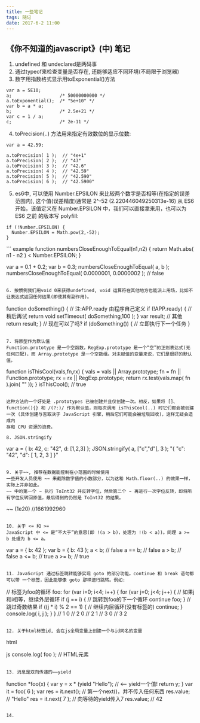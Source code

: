 ```yaml
---
title: 一些笔记
tags: 随记
date: 2017-6-2 11:00
---
```


## 《你不知道的javascript》(中) 笔记

1. undefined 和 undeclared是两码事
2. 通过typeof来检查变量是否存在, 还能够适应不同环境(不局限于浏览器)
3. 数字用指数格式显示用toExponential()方法

  ```
  var a = 5E10;
  a;                  /* 50000000000 */
  a.toExponential();  /* "5e+10" */
  var b = a * a;
  b;                  /* 2.5e+21 */
  var c = 1 / a;
  c;                  /* 2e-11 */
  ```

4. toPrecision(..) 方法用来指定有效数位的显示位数:

  ```
  var a = 42.59;

  a.toPrecision( 1 );  // "4e+1"
  a.toPrecision( 2 );  // "43"
  a.toPrecision( 3 );  // "42.6"
  a.toPrecision( 4 );  // "42.59"
  a.toPrecision( 5 );  // "42.590"
  a.toPrecision( 6 );  // "42.5900"
  ```

5. es6中, 可以使用 Number.EPSILON 来比较两个数字是否相等(在指定的误差范围内), 这个值(误差精度)通常是 2^-52 (2.220446049250313e-16)
从 ES6 开始，该值定义在 Number.EPSILON 中，我们可以直接拿来用，也可以为 ES6 之前
的版本写 polyfill:

  ```
  if (!Number.EPSILON) {
    Number.EPSILON = Math.pow(2,-52);
  }
  ```
  <p></p>
  ```   example
  function numbersCloseEnoughToEqual(n1,n2) {
     return Math.abs( n1 - n2 ) < Number.EPSILON;
  }

  var a = 0.1 + 0.2;
  var b = 0.3;
  numbersCloseEnoughToEqual( a, b );
  numbersCloseEnoughToEqual( 0.0000001, 0.0000002 );  // false
  ```

6. 按惯例我们用void 0来获得undefined, void 运算符在其他地方也能派上用场，比如不让表达式返回任何结果(即使其有副作用)。

  ```
  function doSomething() {
    // 注:APP.ready 由程序自己定义 
    if (!APP.ready) {
       // 稍后再试
       return void setTimeout( doSomething,100 );
    }
    var result;
    // 其他
     return result;
  }
    // 现在可以了吗?
  if (doSomething()) {
    // 立即执行下一个任务 
  }
  ```

7. 将原型作为默认值
Function.prototype 是一个空函数，RegExp.prototype 是一个“空”的正则表达式(无任何匹配)，而 Array.prototype 是一个空数组。对未赋值的变量来说，它们是很好的默认值。

  ```
  function isThisCool(vals,fn,rx) {
    vals = vals || Array.prototype;
    fn = fn || Function.prototype;
    rx = rx || RegExp.prototype;
    return rx.test(vals.map( fn ).join( "" )); 
  }
  isThisCool();       // true
  ```

这种方法的一个好处是 .prototypes 已被创建并且仅创建一次。相反，如果将 []、
function(){} 和 /(?:)/ 作为默认值，则每次调用 isThisCool(..) 时它们都会被创建一次 (具体创建与否取决于 JavaScript 引擎，稍后它们可能会被垃圾回收)，这样无疑会造成内
存和 CPU 资源的浪费。

8. JSON.stringify

  ```
  var a = { 
    b: 42,
    c: "42",
    d: [1,2,3]
  };
  JSON.stringify( a, ["c","d"], 3 );
  "{
     "c": "42",
     "d": [
        1,
        2,
        3
     ]
  }"
  ```

9. 关于~~, 推荐在数据能控制在小范围的时候使用
一些开发人员使用 ~~ 来截除数字值的小数部分，以为这和 Math.floor(..) 的效果一样， 实际上并非如此。
~~ 中的第一个 ~ 执行 ToInt32 并反转字位，然后第二个 ~ 再进行一次字位反转，即将所有字位反转回原值，最后得到的仍然是 ToInt32 的结果。

  ```
  ~~ (1e20)
  //1661992960
  ```

10. 关于 <= 和 >=
 JavaScript 中 <= 是“不大于”的意思(即 !(a > b)，处理为 !(b < a))。同理 a >= b 处理为 b <= a。

   ```
   var a = { b: 42 };
   var b = { b: 43 };
   a < b;  // false
   a == b; // false
   a > b;  // false
   a <= b; // true
   a >= b; // true
   ```

11. JavaScript 通过标签跳转能够实现 goto 的部分功能。continue 和 break 语句都可以带 一个标签，因此能够像 goto 那样进行跳转。例如:
  ```
  // 标签为foo的循环
  foo: for (var i=0; i<4; i++) {
    for (var j=0; j<4; j++) {
      // 如果j和i相等，继续外层循环 
      if (j == i) {
        // 跳转到foo的下一个循环
        continue foo;
      }
      // 跳过奇数结果
      if ((j * i) % 2 == 1) {
        // 继续内层循环(没有标签的)
        continue; 
      }
      console.log( i, j );
    }
  }
        // 1 0
        // 2 0
        // 2 1
        // 3 0
        // 3 2
  ```

12. 关于html标签id, 会在js全局变量上创建一个与id同名的变量

  ```
  html
  <div id='foo'></div> 

  js
  console.log( foo ); // HTML元素
  ```

13. 消息是双向传递的——yield

  ```
  function *foo(x) {
      var y = x * (yield "Hello"); // <-- yield一个值!
      return y;
  }
  var it = foo( 6 );
  var res = it.next(); // 第一个next()，并不传入任何东西
  res.value;  // "Hello"
  res = it.next( 7 ); // 向等待的yield传入7
  res.value; // 42
  ```

14. 
